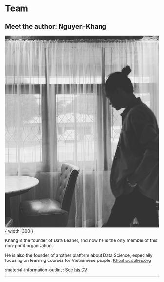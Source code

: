 # Team

## Meet the author: Nguyen-Khang

![nguyenkhangme](images/nguyenkhangme.png){ width=300 }

Khang is the founder of Data Leaner, and now he is the only member of this non-profit organization.

He is also the founder of another platform about Data Science, especially focusing on learning courses for Vietnamese people: [Khoahocdulieu.org](https://khoahocdulieu.org)

:material-information-outline: See [his CV](https://nguyenkhang.me/curriculum-vitae)

---
